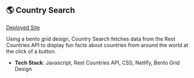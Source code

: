 ## 🌎 Country Search 

[Deployed Site](https://worldsearching.netlify.app/)

Using a bento grid design, Country Search fetches data from the Rest Countries API to display fun facts about countries from around the world at the click of a button. 

- **Tech Stack**: Javascript, Rest Countries API, CSS, Netlify, Bento Grid Design 
